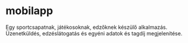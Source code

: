 # mobilapp
Egy sportcsapatnak, játékosoknak, edzőknek készülő alkalmazás. Üzenetküldés, edzéslátogatás és egyéni adatok és tagdíj megjelenítése.
